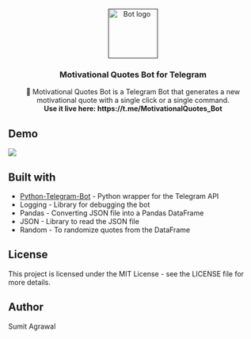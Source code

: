 <p align="center">
  <a href="" rel="noopener">
 <img src="https://i.imgur.com/2BSc2O0.png" alt="Bot logo" height = "100" weight = "100"></a>
</p>

<h3 align="center">Motivational Quotes Bot for Telegram</h3>

<p align="center"> 🤖 Motivational Quotes Bot is a Telegram Bot that generates a new motivational quote with a single click or a single command.
    <br> 
  <b>Use it live here: https://t.me/MotivationalQuotes_Bot</b>
</p>

## Demo

<img src = "https://i.imgur.com/A0DGCS8.gif">

## Built with

* [Python-Telegram-Bot](https://python-telegram-bot.org/) - Python wrapper for the Telegram API
* Logging - Library for debugging the bot
* Pandas - Converting JSON file into a Pandas DataFrame
* JSON - Library to read the JSON file
* Random - To randomize quotes from the DataFrame

## License

This project is licensed under the MIT License - see the LICENSE file for more details.

## Author

Sumit Agrawal
